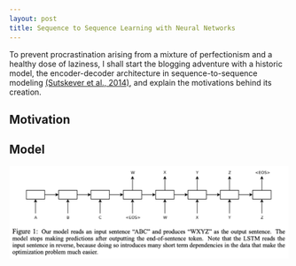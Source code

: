 ```yaml
---
layout: post
title: Sequence to Sequence Learning with Neural Networks
---
```


To prevent procrastination arising from a mixture of perfectionism and a healthy dose of laziness, I shall start the blogging adventure with a historic model, the encoder-decoder architecture in sequence-to-sequence modeling [(Sutskever et al., 2014)](https://arxiv.org/pdf/1409.3215.pdf), and explain the motivations behind its creation.

## Motivation



## Model

![Seq2Seq Model](/images/seq2seq.png)


